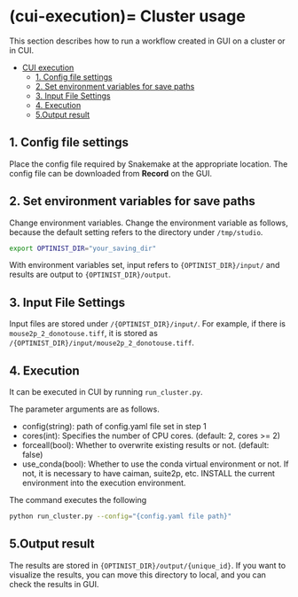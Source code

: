 (cui-execution)=
Cluster usage
=================
This section describes how to run a workflow created in GUI on a cluster or in CUI.

- [CUI execution](#cui-execution)
  - [1. Config file settings](#1-config-file-settings)
  - [2. Set environment variables for save paths](#2-set-environment-variables-for-save-paths)
  - [3. Input File Settings](#3-input-file-settings)
  - [4. Execution](#4-execution)
  - [5.Output result](#5output-result)

## 1. Config file settings
Place the config file required by Snakemake at the appropriate location.
The config file can be downloaded from **Record** on the GUI.

## 2. Set environment variables for save paths
Change environment variables. Change the environment variable as follows, because the default setting refers to the directory under `/tmp/studio`.
```bash
export OPTINIST_DIR="your_saving_dir"
```

With environment variables set, input refers to `{OPTINIST_DIR}/input/` and results are output to `{OPTINIST_DIR}/output`.

## 3. Input File Settings
Input files are stored under `/{OPTINIST_DIR}/input/`.
For example, if there is `mouse2p_2_donotouse.tiff`, it is stored as `/{OPTINIST_DIR}/input/mouse2p_2_donotouse.tiff`.

## 4. Execution
It can be executed in CUI by running `run_cluster.py`.

The parameter arguments are as follows.
- config(string): path of config.yaml file set in step 1
- cores(int): Specifies the number of CPU cores. (default: 2, cores >= 2)
- forceall(bool): Whether to overwrite existing results or not. (default: false)
- use_conda(bool): Whether to use the conda virtual environment or not. If not, it is necessary to have caiman, suite2p, etc. INSTALL the current environment into the execution environment.


The command executes the following
```bash
python run_cluster.py --config="{config.yaml file path}"
```

## 5.Output result
The results are stored in `{OPTINIST_DIR}/output/{unique_id}`.
If you want to visualize the results, you can move this directory to local, and you can check the results in GUI.
